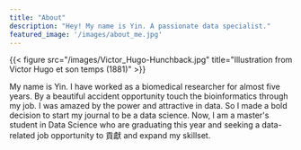 ```yaml
---
title: "About"
description: "Hey! My name is Yin. A passionate data specialist."
featured_image: '/images/about_me.jpg'
---
```

{{< figure src="/images/Victor_Hugo-Hunchback.jpg" title="Illustration from Victor Hugo et son temps (1881)" >}}

My name is Yin. I have worked as a biomedical researcher for almost five years. By a beautiful accident opportunity touch the bioinformatics through my job. I was amazed by the power and attractive in data. So I made a bold decision to start my journal to be a data science. Now, I am a master's student in Data Science who are graduating this year and seeking a data-related job opportunity to 貢獻 and expand my skillset.
